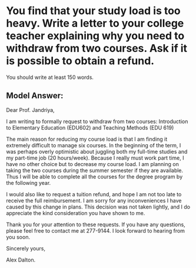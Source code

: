 # You find that your study load is too heavy. Write a letter to your college teacher explaining why you need to withdraw from two courses. Ask if it is possible to obtain a refund.

You should write at least 150 words.


 
## Model Answer:

Dear Prof. Jandriya,

I am writing to formally request to withdraw from two courses: Introduction to Elementary Education (EDU602) and Teaching Methods (EDU 619)

The main reason for reducing my course load is that I am finding it extremely difficult to manage six courses. In the beginning of the term, I was perhaps overly optimistic about juggling both my full-time studies and my part-time job (20 hours/week). Because I really must work part time, I have no other choice but to decrease my course load. I am planning on taking the two courses during the summer semester if they are available. Thus I will be able to complete all the courses for the degree program by the following year.

I would also like to request a tuition refund, and hope I am not too late to receive the full reimbursement. I am sorry for any inconveniences I have caused by this change in plans. This decision was not taken lightly, and I do appreciate the kind consideration you have shown to me.

Thank you for your attention to these requests. If you have any questions, please feel free to contact me at 277-9144. I look forward to hearing from you soon.

Sincerely yours,

Alex Dalton.